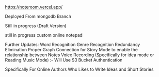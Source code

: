https://noteroom.vercel.app/

Deployed From mongodb Branch

Still in progress
(Draft Version)

still in progress 
custom online notepad

Further Updates:
Word Recognition
Genre Recognition
Redundancy Elimination
Proper Graph Connection for Story Mode to enable the relationship between Notes
Voice Recording (Specifically for idea mode or Reading Music Mode) :- Will Use S3 Bucket
Authentication


Specifically For Online Authors Who Likes to Write Ideas and Short Stories

